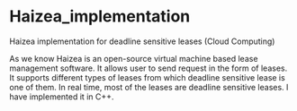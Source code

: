 # Haizea_implementation
Haizea implementation for deadline sensitive leases (Cloud Computing)

As we know Haizea is an open-source virtual machine based lease management software. It allows user to send request in the form of leases. It supports different types of leases from which deadline sensitive lease is one of them. In real time, most of the leases are deadline sensitive leases. 
I have implemented it in C++.
